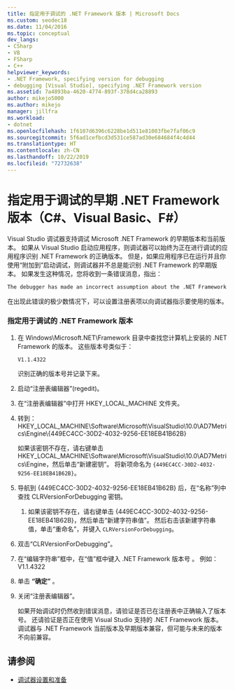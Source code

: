 ```yaml
---
title: 指定用于调试的 .NET Framework 版本 | Microsoft Docs
ms.custom: seodec18
ms.date: 11/04/2016
ms.topic: conceptual
dev_langs:
- CSharp
- VB
- FSharp
- C++
helpviewer_keywords:
- .NET Framework, specifying version for debugging
- debugging [Visual Studio], specifying .NET Framework version
ms.assetid: 7a4893ba-4620-4774-893f-378d4ca28893
author: mikejo5000
ms.author: mikejo
manager: jillfra
ms.workload:
- dotnet
ms.openlocfilehash: 1f6107d6396c6228be1d511e81003fbe7faf06c9
ms.sourcegitcommit: 5f6ad1cefbcd3d531ce587ad30e684684f4c4d44
ms.translationtype: HT
ms.contentlocale: zh-CN
ms.lasthandoff: 10/22/2019
ms.locfileid: "72732638"
---
```

# <a name="specify-an-older-net-framework-version-for-debugging-c-visual-basic-f"></a>指定用于调试的早期 .NET Framework 版本（C#、Visual Basic、F#）

Visual Studio 调试器支持调试 Microsoft .NET Framework 的早期版本和当前版本。 如果从 Visual Studio 启动应用程序，则调试器可以始终为正在进行调试的应用程序识别 .NET Framework 的正确版本。 但是，如果应用程序已在运行并且你使用“附加到”启动调试，则调试器并不总是能识别 .NET Framework 的早期版本。 如果发生这种情况，您将收到一条错误消息，指出：

``` cmd
The debugger has made an incorrect assumption about the .NET Framework version your application is going to use.
```

在出现此错误的极少数情况下，可以设置注册表项以向调试器指示要使用的版本。

### <a name="to-specify-a-net-framework-version-for-debugging"></a>指定用于调试的 .NET Framework 版本

1. 在 Windows\Microsoft.NET\Framework 目录中查找您计算机上安装的 .NET Framework 的版本。 这些版本号类似于：

    `V1.1.4322`

    识别正确的版本号并记录下来。

2. 启动“注册表编辑器”(regedit)。

3. 在“注册表编辑器”中打开 HKEY_LOCAL_MACHINE 文件夹。

4. 转到：HKEY_LOCAL_MACHINE\Software\Microsoft\VisualStudio\10.0\AD7Metrics\Engine\\{449EC4CC-30D2-4032-9256-EE18EB41B62B}

    如果该密钥不存在，请右键单击 HKEY_LOCAL_MACHINE\Software\Microsoft\VisualStudio\10.0\AD7Metrics\Engine，然后单击“新建密钥”。 将新项命名为 `{449EC4CC-30D2-4032-9256-EE18EB41B62B}`。

5. 导航到 {449EC4CC-30D2-4032-9256-EE18EB41B62B} 后，在“名称”列中查找 CLRVersionForDebugging 密钥。

   1. 如果该密钥不存在，请右键单击 {449EC4CC-30D2-4032-9256-EE18EB41B62B}，然后单击“新建字符串值”。 然后右击该新建字符串值，单击“重命名”，并键入 `CLRVersionForDebugging`。

6. 双击“CLRVersionForDebugging”。

7. 在“编辑字符串”框中，在“值”框中键入 .NET Framework 版本号 。 例如：V1.1.4322

8. 单击 **“确定”** 。

9. 关闭“注册表编辑器”。

     如果开始调试时仍然收到错误消息，请验证是否已在注册表中正确输入了版本号。 还请验证是否正在使用 Visual Studio 支持的 .NET Framework 版本。 调试器与 .NET Framework 当前版本及早期版本兼容，但可能与未来的版本不向前兼容。

## <a name="see-also"></a>请参阅
- [调试器设置和准备](../debugger/debugger-settings-and-preparation.md)